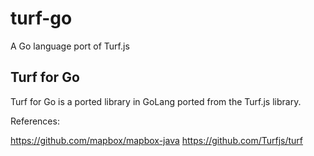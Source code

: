 # turf-go
A Go language port of Turf.js


## Turf for Go

Turf for Go is a ported library in GoLang ported from the Turf.js library.

References:

https://github.com/mapbox/mapbox-java
https://github.com/Turfjs/turf